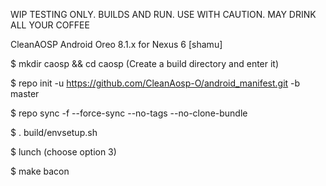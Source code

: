 WIP TESTING ONLY. BUILDS AND RUN. USE WITH CAUTION. MAY DRINK ALL YOUR COFFEE

CleanAOSP Android Oreo 8.1.x for Nexus 6 [shamu]

   $ mkdir caosp && cd caosp                 (Create a build directory and enter it)                                                                                                       

   $ repo init -u https://github.com/CleanAosp-O/android_manifest.git -b master

   $ repo sync -f --force-sync --no-tags --no-clone-bundle
   
   $ . build/envsetup.sh
   
   $ lunch (choose option 3)
   
   $ make bacon
